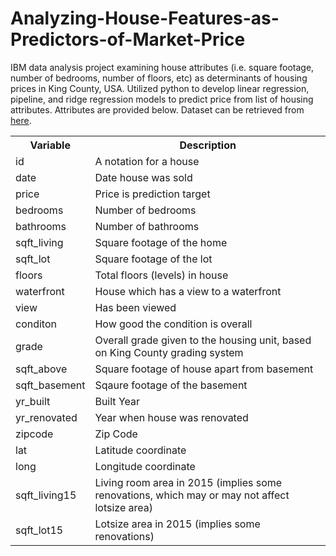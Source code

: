 # Analyzing-House-Features-as-Predictors-of-Market-Price
IBM data analysis project examining house attributes (i.e. square footage, number of bedrooms, number of floors, etc) as determinants of housing prices in King County, USA. Utilized python to develop linear regression, pipeline, and ridge regression models to predict price from list of housing attributes. Attributes are provided below. Dataset can be retrieved from [here](https://www.kaggle.com/datasets/harlfoxem/housesalesprediction). 

<table>
    <tr>
        <th>Variable</th>
        <th>Description</th>
    </tr>
    <tr>
        <td>id</td>
        <td>A notation for a house</td>
    </tr>
    <tr>
        <td>date</td>
        <td>Date house was sold</td>
    </tr>
    <tr>
        <td>price</td>
        <td>Price is prediction target</td>
    </tr>
    <tr>
        <td>bedrooms</td>
        <td>Number of bedrooms</td>
    </tr>
    <tr>
        <td>bathrooms</td>
        <td>Number of bathrooms</td>
    </tr>
    <tr>
        <td>sqft_living</td>
        <td>Square footage of the home</td>
    </tr>
    <tr>
        <td>sqft_lot</td>
        <td>Square footage of the lot</td>
    </tr>
    <tr>
        <td>floors</td>
        <td>Total floors (levels) in house</td>
    </tr>
    <tr>
        <td>waterfront</td>
        <td>House which has a view to a waterfront</td>
    </tr>
    <tr>
        <td>view</td>
        <td>Has been viewed</td>
    </tr>
    <tr>
        <td>conditon</td>
        <td>How good the condition is overall</td>
    </tr>
    <tr>
        <td>grade</td>
        <td>Overall grade given to the housing unit, based on King County grading system</td>
    </tr>
    <tr>
        <td>sqft_above</td>
        <td>Square footage of house apart from basement</td>
    </tr>
    <tr>
        <td>sqft_basement</td>
        <td>Sqaure footage of the basement</td>
    </tr>
    <tr>
        <td>yr_built</td>
        <td>Built Year</td>
    </tr>
    <tr>
        <td>yr_renovated</td>
        <td>Year when house was renovated</td>
    </tr>
    <tr>
        <td>zipcode</td>
        <td>Zip Code</td>
    </tr>
    <tr>
        <td>lat</td>
        <td>Latitude coordinate</td>
    </tr>
    <tr>
        <td>long</td>
        <td>Longitude coordinate</td>
    </tr>
    <tr>
        <td>sqft_living15</td>
        <td>Living room area in 2015 (implies some renovations, which may or may not affect lotsize area)</td>
    </tr>
    <tr>
        <td>sqft_lot15</td>
        <td>Lotsize area in 2015 (implies some renovations)</td>
    </tr>
</table>
